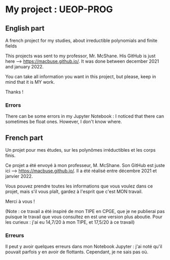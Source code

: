 # My project : UEOP-PROG

## English part
A french project for my studies, about irreductible polynomials and finite fields



This projects was sent to my professor, Mr. McShane. His GitHub is just here --> https://macbuse.github.io/.
It was done between december 2021 and january 2022.

You can take all information you want in this project, but please, keep in mind that it is MY work.

Thanks !

### Errors
There can be some errors in my Jupyter Notebook : I noticed that there can sometimes be float ones. However, I don't know where.


## French part

Un projet pour mes études, sur les polynômes irréductibles et les corps finis.



Ce projet a été envoyé à mon professeur, M. McShane. Son GitHub est juste ici --> https://macbuse.github.io/.
Il a été réalisé entre décembre 2021 et janvier 2022.

Vous pouvez prendre toutes les informations que vous voulez dans ce projet, mais s'il vous plaît, gardez à l'esprit que c'est MON travail.

Merci à vous !

(Note : ce travail a été inspiré de mon TIPE en CPGE, que je ne publierai pas puisque le travail que vous consultez en est une version plus aboutie. Pour les curieux : j'ai eu 14,7/20 à mon TIPE, et 17,5/20 à ce travail)

### Erreurs
Il peut y avoir quelques erreurs dans mon Notebook Jupyter : j'ai noté qu'il pouvait parfois y en avoir de flottants. Cependant, je ne sais pas où.

